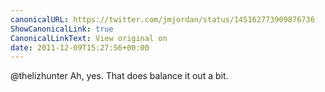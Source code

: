 ```yaml
---
canonicalURL: https://twitter.com/jmjordan/status/145162773909876736
ShowCanonicalLink: true
CanonicalLinkText: View original on
date: 2011-12-09T15:27:56+00:00
---
```

@thelizhunter Ah, yes. That does balance it out a bit.